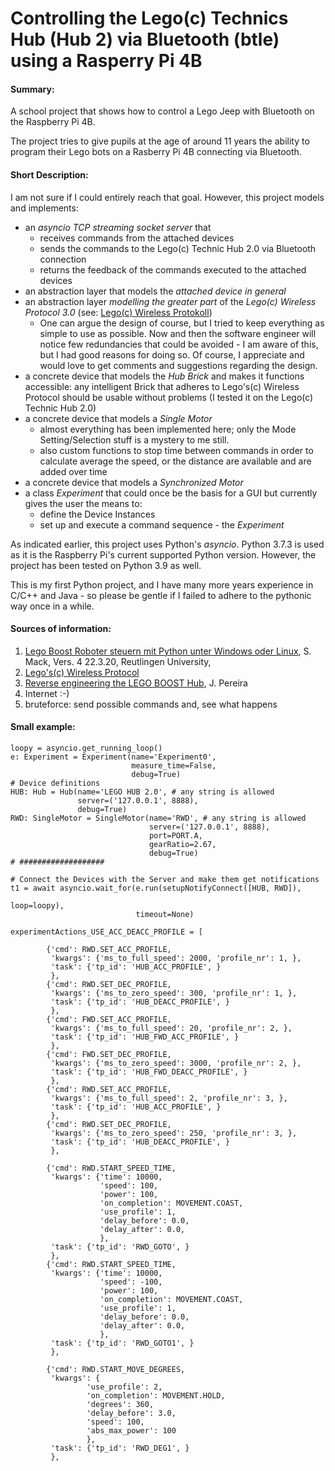 # Controlling the Lego(c) Technics Hub (Hub 2) via Bluetooth (btle) using a Rasperry Pi 4B

#### Summary:
A school project that shows how to control a Lego Jeep with Bluetooth on the Raspberry Pi 4B.

The project tries to give pupils at the age of around 11 years the ability to program their Lego bots on a Rasberry Pi 4B connecting via Bluetooth.

#### Short Description: 
I am not sure if I could entirely reach that goal. 
However, this project models and implements:
* an *asyncio TCP streaming socket server* that 
    * receives commands from the attached devices
    * sends the commands to the Lego(c) Technic Hub 2.0 via Bluetooth connection
    * returns the feedback of the commands executed to the attached devices
* an abstraction layer that models the *attached device in general*
* an abstraction layer *modelling the greater part* of the *Lego(c) Wireless Protocol 3.0* (see: [Lego(c) Wireless Protokoll](https://lego.github.io/lego-ble-wireless-protocol-docs/index.html#document-index "Lego(c) Wireless Protocoll")) 
    * One can argue the design of course, but I tried to keep everything as simple to use as possible. Now and then the software engineer will notice few redundancies that could be avoided - I am aware of this, but I had good reasons for doing so. Of course, I appreciate and would love to get comments and suggestions regarding the design.
* a concrete device that models the *Hub Brick* and makes it functions accessible: any intelligent Brick that adheres to Lego's(c) Wireless Protocol should be usable without problems (I tested it on the Lego(c) Technic Hub 2.0)
* a concrete device that models a *Single Motor*
    * almost everything has been implemented here; only the Mode Setting/Selection stuff is a mystery to me still.
    * also custom functions to stop time between commands in order to calculate average the speed, or the distance are available and are added over time
* a concrete device that models a *Synchronized Motor*
* a class *Experiment* that could once be the basis for a GUI but currently gives the user the means to:
    * define the Device Instances
    * set up and execute a command sequence - the *Experiment*
    
As indicated earlier, this project uses Python's *asyncio*.
Python 3.7.3 is used as it is the Raspberry Pi's current supported Python version. However, the project has been tested on Python 3.9 as well.

This is my first Python project, and I have many more years experience in C/C++ and Java - so please be gentle if I failed to adhere to the pythonic way once in a while.

#### Sources of information:

1. [Lego Boost Roboter steuern mit Python unter Windows oder Linux](https://www.tec.reutlingen-university.de/fileadmin/user_upload/Fakultaet_TEC/LegoBoostPython_V4_final.pdf "LegoBoostPython_V4_final.pdf"), S. Mack, Vers. 4 22.3.20, Reutlingen University, 
2. [Lego's(c) Wireless Protocol](https://lego.github.io/lego-ble-wireless-protocol-docs/index.html#document-index)
3. [Reverse engineering the LEGO BOOST Hub](https://github.com/JorgePe/BOOSTreveng), J. Pereira 
4. Internet :-)
5. bruteforce: send possible commands and, see what happens

#### Small example:

    loopy = asyncio.get_running_loop()
    e: Experiment = Experiment(name='Experiment0',
                               measure_time=False,
                               debug=True)
    # Device definitions
    HUB: Hub = Hub(name='LEGO HUB 2.0', # any string is allowed
                   server=('127.0.0.1', 8888),
                   debug=True)
    RWD: SingleMotor = SingleMotor(name='RWD', # any string is allowed
                                   server=('127.0.0.1', 8888),
                                   port=PORT.A,
                                   gearRatio=2.67, 
                                   debug=True)
    # ###################
    
    # Connect the Devices with the Server and make them get notifications
    t1 = await asyncio.wait_for(e.run(setupNotifyConnect([HUB, RWD]),
                                                                   loop=loopy),
                                timeout=None)
    
    experimentActions_USE_ACC_DEACC_PROFILE = [
            
            {'cmd': RWD.SET_ACC_PROFILE,
             'kwargs': {'ms_to_full_speed': 2000, 'profile_nr': 1, },
             'task': {'tp_id': 'HUB_ACC_PROFILE', }
             },
            {'cmd': RWD.SET_DEC_PROFILE,
             'kwargs': {'ms_to_zero_speed': 300, 'profile_nr': 1, },
             'task': {'tp_id': 'HUB_DEACC_PROFILE', }
             },
            {'cmd': FWD.SET_ACC_PROFILE,
             'kwargs': {'ms_to_full_speed': 20, 'profile_nr': 2, },
             'task': {'tp_id': 'HUB_FWD_ACC_PROFILE', }
             },
            {'cmd': FWD.SET_DEC_PROFILE,
             'kwargs': {'ms_to_zero_speed': 3000, 'profile_nr': 2, },
             'task': {'tp_id': 'HUB_FWD_DEACC_PROFILE', }
             },
            {'cmd': RWD.SET_ACC_PROFILE,
             'kwargs': {'ms_to_full_speed': 2, 'profile_nr': 3, },
             'task': {'tp_id': 'HUB_ACC_PROFILE', }
             },
            {'cmd': RWD.SET_DEC_PROFILE,
             'kwargs': {'ms_to_zero_speed': 250, 'profile_nr': 3, },
             'task': {'tp_id': 'HUB_DEACC_PROFILE', }
             },
            
            {'cmd': RWD.START_SPEED_TIME,
             'kwargs': {'time': 10000,
                        'speed': 100,
                        'power': 100,
                        'on_completion': MOVEMENT.COAST,
                        'use_profile': 1,
                        'delay_before': 0.0,
                        'delay_after': 0.0,
                        },
             'task': {'tp_id': 'RWD_GOTO', }
             },
            {'cmd': RWD.START_SPEED_TIME,
             'kwargs': {'time': 10000,
                        'speed': -100,
                        'power': 100,
                        'on_completion': MOVEMENT.COAST,
                        'use_profile': 1,
                        'delay_before': 0.0,
                        'delay_after': 0.0,
                        },
             'task': {'tp_id': 'RWD_GOTO1', }
             },
            
            {'cmd': RWD.START_MOVE_DEGREES,
             'kwargs': {
                     'use_profile': 2,
                     'on_completion': MOVEMENT.HOLD,
                     'degrees': 360,
                     'delay_before': 3.0,
                     'speed': 100,
                     'abs_max_power': 100
                     },
             'task': {'tp_id': 'RWD_DEG1', }
             },



